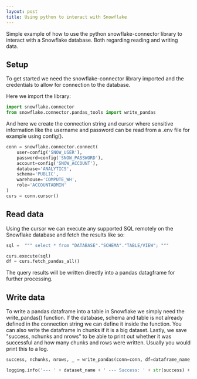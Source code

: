 ```yaml
---
layout: post
title: Using python to interact with Snowflake
---
```


Simple example of how to use the python snowflake-connector library to interact with a Snowflake database. Both regarding reading and writing data.

## Setup

To get started we need the snowflake-connector library imported and the credentials to allow for connection to the database.

Here we import the library:

```python
import snowflake.connector
from snowflake.connector.pandas_tools import write_pandas
```

And here we create the connection string and cursor where sensitive information like the username and password can be read from a .env file for example using config().

```python
conn = snowflake.connector.connect(
    user=config('SNOW_USER'),
    password=config('SNOW_PASSWORD'),
    account=config('SNOW_ACCOUNT'),
    database='ANALYTICS',
    schema='PUBLIC',
    warehouse='COMPUTE_WH',
    role='ACCOUNTADMIN'
)
curs = conn.cursor()
```

## Read data

Using the cursor we can execute any supported SQL remotely on the Snowflake database and fetch the results like so:

```python
sql =  """ select * from "DATABASE"."SCHEMA"."TABLE/VIEW"; """

curs.execute(sql)
df = curs.fetch_pandas_all()
```

The query results will be written directly into a pandas datagframe for further processing.

## Write data

To write a pandas dataframe into a table in Snowflake we simply need the write_pandas() function.
If the database, schema and table is not already defined in the connection string we can define it inside the function. You can also write the dataframe in chunks if it is a big dataset. Lastly, we save "success, nchunks and nrows" to be able to print out whether it was successful and how many chunks and rows were written. Usually you would print this to a log.

```python
success, nchunks, nrows, _ = write_pandas(conn=conn, df=dataframe_name, database='ANALYTICS', schema='PUBLIC', table_name=dataset_name, chunk_size=1000000)
```

```python
logging.info('--- ' + dataset_name + ' --- Success: ' + str(success) + ',' + ' Chunks: ' + str(nchunks) + ',' + ' Rows: ' + str(nrows) + ' Finished! Data written to Snowflake!')
```